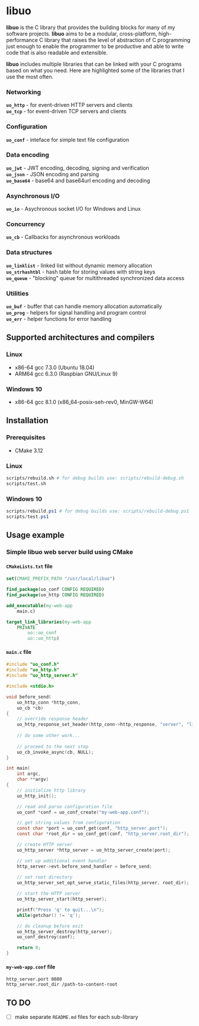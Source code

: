 # libuo

**libuo** is the C library that provides the building blocks for many of my software projects. **libuo** aims to be a modular, cross-platform, high-performance C library that raises the level of abstraction of C programming just enough to enable the programmer to be productive and able to write code that is also readable and extensible.

**libuo** includes multiple libraries that can be linked with your C programs based on what you need. Here are highlighted some of the libraries that I use the most often.

### Networking
**`uo_http`** - for event-driven HTTP servers and clients  
**`uo_tcp`** - for event-driven TCP servers and clients

### Configuration
**`uo_conf`** - inteface for simple text file configuration

### Data encoding
**`uo_jwt`** - JWT encoding, decoding, signing and verification  
**`uo_json`** - JSON encoding and parsing  
**`uo_base64`** - base64 and base64url encoding and decoding

### Asynchronous I/O
**`uo_io`** - Asychronous socket I/O for Windows and Linux  

### Concurrency
**`uo_cb`** - Callbacks for asynchronous workloads  

### Data structures
**`uo_linklist`** - linked list without dynamic memory allocation  
**`uo_strhashtbl`** - hash table for storing values with string keys  
**`uo_queue`** - "blocking" queue for multithreaded synchronized data access 

### Utilities
**`uo_buf`** - buffer that can handle memory allocation automatically  
**`uo_prog`** - helpers for signal handling and program control  
**`uo_err`** - helper functions for error handling

## Supported architectures and compilers

### Linux
 - x86-64 gcc 7.3.0 (Ubuntu 18.04)
 - ARM64 gcc 6.3.0 (Raspbian GNU/Linux 9)

### Windows 10
 - x86-64 gcc 8.1.0 (x86_64-posix-seh-rev0, MinGW-W64)

## Installation

### Prerequisites
 - CMake 3.12

### Linux

```bash
scripts/rebuild.sh # for debug builds use: scripts/rebuild-debug.sh
scripts/test.sh
```

### Windows 10

```powershell
scripts/rebuild.ps1 # for debug builds use: scripts/rebuild-debug.ps1
scripts/test.ps1
```

## Usage example

### Simple **libuo** web server build using CMake

#### `CMakeLists.txt` file

```cmake
set(CMAKE_PREFIX_PATH "/usr/local/libuo")

find_package(uo_conf CONFIG REQUIRED)
find_package(uo_http CONFIG REQUIRED)

add_executable(my-web-app
    main.c)

target_link_libraries(my-web-app
    PRIVATE
        uo::uo_conf
        uo::uo_http)
```

#### `main.c` file

```c
#include "uo_conf.h"
#include "uo_http.h"
#include "uo_http_server.h"

#include <stdio.h>

void before_send(
    uo_http_conn *http_conn,
    uo_cb *cb)
{
    // override response header
    uo_http_response_set_header(http_conn->http_response, "server", "libuo http");
    
    // do some other work...
    
    // proceed to the next step
    uo_cb_invoke_async(cb, NULL);
}

int main(
    int argc, 
    char **argv)
{
    // initialize http library
    uo_http_init();

    // read and parse configuration file
    uo_conf *conf = uo_conf_create("my-web-app.conf");

    // get string values from configuration
    const char *port = uo_conf_get(conf, "http_server.port");
    const char *root_dir = uo_conf_get(conf, "http_server.root_dir");

    // create HTTP server
    uo_http_server *http_server = uo_http_server_create(port);

    // set up additional event handler
    http_server->evt.before_send_handler = before_send;
    
    // set root directory
    uo_http_server_set_opt_serve_static_files(http_server, root_dir);

    // start the HTTP server
    uo_http_server_start(http_server);

    printf("Press 'q' to quit...\n");
    while(getchar() != 'q');

    // do cleanup before exit
    uo_http_server_destroy(http_server);
    uo_conf_destroy(conf);

    return 0;
}
```

#### `my-web-app.conf` file
```
http_server.port 8080
http_server.root_dir /path-to-content-root
```

## TO DO

- [ ] make separate `README.md` files for each sub-library
